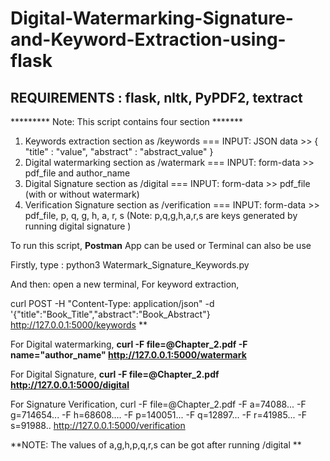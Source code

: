 
# Digital-Watermarking-Signature-and-Keyword-Extraction-using-flask

## REQUIREMENTS : flask, nltk, PyPDF2, textract

 ********* Note: This script contains four section *******

 1. Keywords extraction section as /keywords === INPUT: JSON data >> { "title" : "value", "abstract" : "abstract_value" }
 2. Digital watermarking section as /watermark === INPUT: form-data >> pdf_file and author_name
 3. Digital Signature section as /digital  === INPUT:  form-data >> pdf_file (with or without watermark)
 4. Verification Signature section as /verification === INPUT: form-data >> pdf_file, p, q, g, h, a, r, s (Note: p,q,g,h,a,r,s are keys generated by running digital signature )

To run this script, **Postman** App can be used or Terminal can also be use

Firstly, 
type : python3 Watermark_Signature_Keywords.py

And then: open a new terminal,
For keyword extraction,

 curl POST -H "Content-Type: application/json" -d '{"title":"Book_Title","abstract":"Book_Abstract"} http://127.0.0.1:5000/keywords **

For Digital watermarking,
**curl  -F file=@Chapter_2.pdf -F name="author_name" http://127.0.0.1:5000/watermark**

For Digital Signature,
**curl  -F file=@Chapter_2.pdf http://127.0.0.1:5000/digital**

For Signature Verification,
curl  -F file=@Chapter_2.pdf -F a=74088... -F g=714654... -F h=68608.... -F p=140051... -F q=12897... -F r=41985... -F s=91988..  http://127.0.0.1:5000/verification


**NOTE: The values of a,g,h,p,q,r,s can be got after running /digital **
